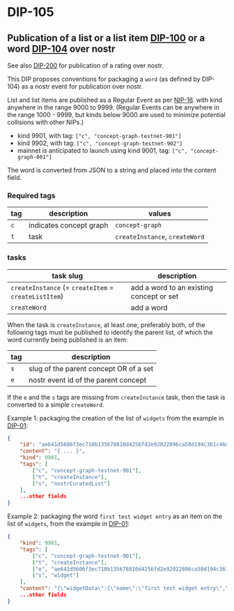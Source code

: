 DIP-105
======

Publication of a list or a list item [DIP-100](100.md) or a word [DIP-104](104.md) over nostr
------------------------------

See also [DIP-200](../conceptGraph/200.md) for publication of a rating over nostr.

This DIP proposes conventions for packaging a `word` (as defined by DIP-104) as a nostr event for publication over nostr.

List and list items are published as a Regular Event as per [NIP-16](https://github.com/nostr-protocol/nips/blob/master/16.md). with kind anywhere in the range 9000 to 9999. (Regular Events can be anywhere in the range 1000 - 9999, but kinds below 9000 are used to minimize potential collisions with other NIPs.)

- kind 9901, with tag: `["c", "concept-graph-testnet-901"]`
- kind 9902, with tag: `["c", "concept-graph-testnet-902"]`
- mainnet is anticipated to launch using kind 9001, tag: `["c", "concept-graph-001"]`

The word is converted from JSON to a string and placed into the content field.

### Required tags

| tag            | description                      | values |
| ---------------- | -------------------------------- | -------|
| `c`              | indicates concept graph          | `concept-graph` |
| `t`              |  task | `createInstance`, `createWord` |

### tasks

| task slug            | description                      |
| ---------------- | -------------------------------- |
| `createInstance` (= `createItem` = `createListItem`)  | add a word to an existing concept or set |
| `createWord` | add a word |

When the task is `createInstance`, at least one, preferably both, of the following tags must be published to identify the parent list, of which the word currently being published is an item:

| tag            | description                      |
| ---------------- | -------------------------------- |
| `s`              | slug of the parent concept OR of a set  |
| `e`              |  nostr event id of the parent concept |

If the `e` and the `s` tags are missing from `createInstance` task, then the task is converted to a simple `createWord`.

Example 1: packaging the creation of the list of `widgets` from the example in [DIP-01](../01.md):

```json
{
    "id": "ae641d5606f3ec710b135678810d4256fd2e92022896ca58d194c361c46d81f9",
    "content": "{ ... }",
    "kind": 9901,
    "tags": [
        ["c", "concept-graph-testnet-901"],
        ["t", "createInstance"],
        ["s", "nostrCuratedList"]
    ],
    ...other fields
}
```

Example 2: packaging the word `first test widget entry` as an item on the list of `widgets`, from the example in [DIP-01](../01.md):

```json
{
    "kind": 9901,
    "tags": [
        ["c", "concept-graph-testnet-901"],
        ["t", "createInstance"],
        ["e", "ae641d5606f3ec710b135678810d4256fd2e92022896ca58d194c361c46d81f9"],
        ["s", "widget"]
    ],
    "content": "{\"widgetData\":{\"name\":\"first test widget entry\",\"slug\":\"firstTestWidgetEntry\",\"description\":\"a sample entry to the list of widgets\"}}",
    ...other fields
}
```


